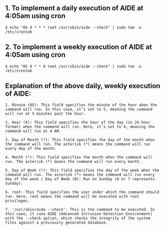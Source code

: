 ## 1. To implement a daily execution of AIDE at 4:05am using cron
  	$ echo "05 4 * * * root /usr/sbin/aide --check" | sudo tee -a /etc/crontab

## 2. To implement a weekly execution of AIDE at 4:05am using cron
	$ echo "05 4 * * 0 root /usr/sbin/aide --check" | sudo tee -a /etc/crontab

 ## Explanation of the above daily, weekly execution of AIDE:
  	1. Minute (05): This field specifies the minute of the hour when the command will run. In this case, it’s set to 5, meaning the command will run at 5 minutes past the hour.
     
	2. Hour (4): This field specifies the hour of the day (in 24-hour format) when the command will run. Here, it’s set to 4, meaning the command will run at 4 AM.

	3. Day of Month (*): This field specifies the day of the month when the command will run. The asterisk (*) means the command will run every day of the month.
 
	4. Month (*): This field specifies the month when the command will run. The asterisk (*) means the command will run every month.
 
	5. Day of Week (*): This field specifies the day of the week when the command will run. The asterisk (*) means the command will run every day of the week / Day of Week (0): Run on Sunday (0 or 7 represents Sunday).
 
	6. root: This field specifies the user under which the command should run. Here, root means the command will be executed with root privileges.
 
	7. '/usr/sbin/aide --check': This is the command to be executed. In this case, it runs AIDE (Advanced Intrusion Detection Environment) with the --check option, which checks the integrity of the system files against a previously generated database.
